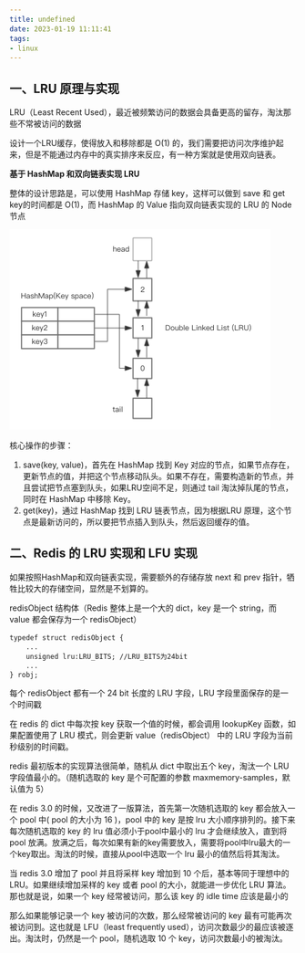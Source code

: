 ```yaml
---
title: undefined
date: 2023-01-19 11:11:41
tags:
- linux
---
```


## 一、LRU 原理与实现

LRU（Least Recent Used），最近被频繁访问的数据会具备更高的留存，淘汰那些不常被访问的数据

设计一个LRU缓存，使得放入和移除都是 O(1) 的，我们需要把访问次序维护起来，但是不能通过内存中的真实排序来反应，有一种方案就是使用双向链表。

**基于 HashMap 和双向链表实现 LRU**

整体的设计思路是，可以使用 HashMap 存储 key，这样可以做到 save 和 get key的时间都是 O(1)，而 HashMap 的 Value 指向双向链表实现的 LRU 的 Node 节点

<img src="./image/LRU实现.png" style="zoom:50%;" />

核心操作的步骤：

1. save(key, value)，首先在 HashMap 找到 Key 对应的节点，如果节点存在，更新节点的值，并把这个节点移动队头。如果不存在，需要构造新的节点，并且尝试把节点塞到队头，如果LRU空间不足，则通过 tail 淘汰掉队尾的节点，同时在 HashMap 中移除 Key。
2. get(key)，通过 HashMap 找到 LRU 链表节点，因为根据LRU 原理，这个节点是最新访问的，所以要把节点插入到队头，然后返回缓存的值。

## 二、Redis 的 LRU 实现和 LFU 实现

如果按照HashMap和双向链表实现，需要额外的存储存放 next 和 prev 指针，牺牲比较大的存储空间，显然是不划算的。

redisObject 结构体（Redis 整体上是一个大的 dict，key 是一个 string，而 value 都会保存为一个 redisObject）

```
typedef struct redisObject {
    ...
    unsigned lru:LRU_BITS; //LRU_BITS为24bit
    ...
} robj;
```

每个 redisObject 都有一个 24 bit 长度的 LRU 字段，LRU 字段里面保存的是一个时间戳

在 redis 的 dict 中每次按 key 获取一个值的时候，都会调用 lookupKey 函数，如果配置使用了 LRU 模式，则会更新 value（redisObject） 中的 LRU 字段为当前秒级别的时间戳。

redis 最初版本的实现算法很简单，随机从 dict 中取出五个 key，淘汰一个 LRU 字段值最小的。（随机选取的 key 是个可配置的参数 maxmemory-samples，默认值为 5）

在 redis 3.0 的时候，又改进了一版算法，首先第一次随机选取的 key 都会放入一个 pool 中( pool 的大小为 16 )，pool 中的 key 是按 lru 大小顺序排列的。接下来每次随机选取的 key 的 lru 值必须小于pool中最小的 lru 才会继续放入，直到将 pool 放满。放满之后，每次如果有新的key需要放入，需要将pool中lru最大的一个key取出。淘汰的时候，直接从pool中选取一个 lru 最小的值然后将其淘汰。

当 redis 3.0 增加了 pool 并且将采样 key 增加到 10 个后，基本等同于理想中的 LRU。如果继续增加采样的 key 或者 pool 的大小，就能进一步优化 LRU 算法。那也就是说，如果一个 key 经常被访问，那么该 key 的 idle time 应该是最小的

那么如果能够记录一个 key 被访问的次数，那么经常被访问的 key 最有可能再次被访问到。这也就是 LFU（least frequently used），访问次数最少的最应该被逐出。淘汰时，仍然是一个 pool，随机选取 10 个 key，访问次数最小的被淘汰。
